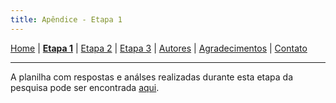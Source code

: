 ```yaml
---
title: Apêndice - Etapa 1
---
```


[Home](/master-degree-dissertation) | [<b>Etapa 1</b>](etapa-1) | [Etapa 2](etapa-2) | [Etapa 3](etapa-3) | [Autores](autores) | [Agradecimentos](agradecimentos) | [Contato](contato)
<hr/>

A planilha com respostas e análses realizadas durante esta etapa da pesquisa pode ser encontrada <a href="https://docs.google.com/spreadsheets/d/1EwDuaQ-9r7FR_9hAxTS4oOPX9_5WT2RccnKHhfoDM8Y/edit?usp=sharing" target="_blank">aqui</a>.